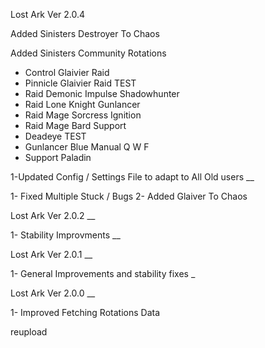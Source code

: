 Lost Ark Ver 2.0.4



Added Sinisters Destroyer To Chaos 

Added Sinisters Community Rotations
+ Control Glaivier Raid
+ Pinnicle Glaivier Raid TEST
+ Raid Demonic Impulse Shadowhunter
+ Raid Lone Knight Gunlancer
+ Raid Mage Sorcress Ignition
+ Raid Mage Bard Support
+ Deadeye TEST
+ Gunlancer Blue Manual Q W F
+ Support Paladin

1-Updated Config / Settings File to adapt to All Old users
__

1- Fixed Multiple Stuck / Bugs
2- Added Glaiver To Chaos

Lost Ark Ver 2.0.2
__

1- Stability Improvments
__

Lost Ark Ver 2.0.1
__

1- General Improvements and stability fixes
_

Lost Ark Ver 2.0.0
__

1- Improved Fetching Rotations Data

reupload
